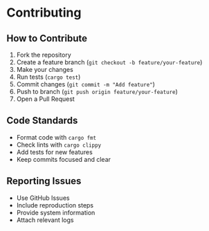# Contributing

## How to Contribute

1. Fork the repository
2. Create a feature branch (`git checkout -b feature/your-feature`)
3. Make your changes
4. Run tests (`cargo test`)
5. Commit changes (`git commit -m "Add feature"`)
6. Push to branch (`git push origin feature/your-feature`)
7. Open a Pull Request

## Code Standards

- Format code with `cargo fmt`
- Check lints with `cargo clippy`
- Add tests for new features
- Keep commits focused and clear

## Reporting Issues

- Use GitHub Issues
- Include reproduction steps
- Provide system information
- Attach relevant logs